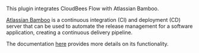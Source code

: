 <p>This plugin integrates CloudBees Flow with Atlassian Bamboo.</p>
<p><a href="https://www.atlassian.com/software/bamboo" target="_blank">Atlassian Bamboo</a> is a continuous integration (CI) and deployment (CD) server that can be used to automate the release management for a software application, creating a continuous delivery pipeline.</p>
<p>The documentation <a href="https://www.atlassian.com/software/bamboo" target="_blank">here</a> provides more details on its functionality.</p>